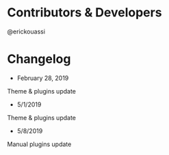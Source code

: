 # Contributors & Developers
@erickouassi

# Changelog

* February 28, 2019

Theme & plugins update

* 5/1/2019

Theme & plugins update

* 5/8/2019

Manual plugins update

